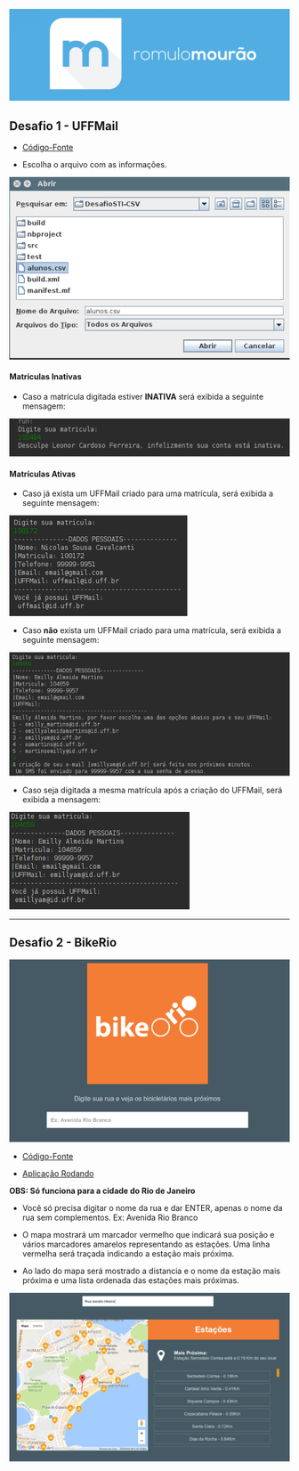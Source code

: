 

![logo](screenshots/logo.png)


## Desafio 1 - UFFMail

* [Código-Fonte](https://github.com/romulomourao/desafio-sti/tree/master/DesafioSTI-CSV)
- Escolha o arquivo com as informações.

![Snapshot](screenshots/01.png)


#### Matrículas Inativas
- Caso a matrícula digitada estiver **INATIVA** será exibida a seguinte mensagem:

![Snapshot](screenshots/02.png)

#### Matrículas Ativas
- Caso já exista um UFFMail criado para uma matrícula, será exibida a seguinte mensagem:  

![Snapshot](screenshots/03.png)


- Caso **não** exista um UFFMail criado para uma matrícula, será exibida a seguinte mensagem:  

![Snapshot](screenshots/04.png)

- Caso seja digitada a mesma matrícula após a criação do UFFMail, será exibida a mensagem:   

![Snapshot](screenshots/05.png)

---

## Desafio 2 - BikeRio

![Snapshot](screenshots/06.png)

* [Código-Fonte](https://github.com/romulomourao/desafio-sti/tree/gh-pages)

* [Aplicação Rodando](http://rmourao.com.br/desafio-sti)

**OBS: Só funciona para a cidade do Rio de Janeiro**

- Você só precisa digitar o nome da rua e dar ENTER, apenas o nome da rua sem complementos. Ex: Avenida Rio Branco

- O mapa mostrará um marcador vermelho que indicará sua posição e vários marcadores amarelos representando as estações. Uma linha vermelha será traçada indicando a estação mais próxima.

- Ao lado do mapa será mostrado a distancia e o nome da estação mais próxima e uma lista ordenada das estações mais próximas.

![Snapshot](screenshots/07.png)
